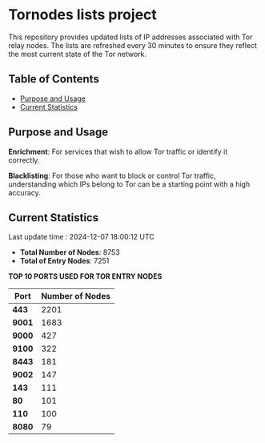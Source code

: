 # Tornodes lists project

This repository provides updated lists of IP addresses associated with Tor relay nodes. The lists are refreshed every 30 minutes to ensure they reflect the most current state of the Tor network.

## Table of Contents

- [Purpose and Usage](#purpose-and-usage)
- [Current Statistics](#current-statistics)


## Purpose and Usage

**Enrichment**: For services that wish to allow Tor traffic or identify it correctly.

**Blacklisting**: For those who want to block or control Tor traffic, understanding which IPs belong to Tor can be a starting point with a high accuracy.

## Current Statistics

Last update time : 2024-12-07 18:00:12 UTC

- **Total Number of Nodes**: 8753
- **Total of Entry Nodes**: 7251

**TOP 10 PORTS USED FOR TOR ENTRY NODES**

| **Port** | **Number of Nodes** |
|------|-----------------|
| **443**   | 2201  |
| **9001**   | 1683  |
| **9000**   | 427  |
| **9100**   | 322  |
| **8443**   | 181  |
| **9002**   | 147  |
| **143**   | 111  |
| **80**   | 101  |
| **110**   | 100  |
| **8080**   | 79  |

